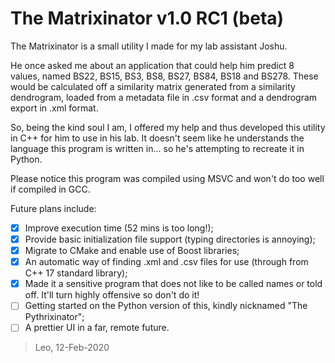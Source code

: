 # The Matrixinator v1.0 RC1 (beta)
The Matrixinator is a small utility I made for my lab assistant Joshu.

He once asked me about an application that could help him predict 8 values,
named BS22, BS15, BS3, BS8, BS27, BS84, BS18 and BS278. These would be
calculated off a similarity matrix generated from a similarity dendrogram,
loaded from a metadata file in .csv format and a dendrogram export in .xml format.

So, being the kind soul I am, I offered my help and thus developed this utility
in C++ for him to use in his lab. It doesn't seem like he understands the language
this program is written in... so he's attempting to recreate it in Python.

Please notice this program was compiled using MSVC and won't do too well if compiled in GCC.

Future plans include:
- [x] Improve execution time (52 mins is too long!);
- [x] Provide basic initialization file support (typing directories is annoying);
- [x] Migrate to CMake and enable use of Boost libraries;
- [x] An automatic way of finding .xml and .csv files for use (through <filesystem> from C++ 17 standard library);
- [x] Made it a sensitive program that does not like to be called names or told off. It'll turn highly offensive so don't do it!
- [ ] Getting started on the Python version of this, kindly nicknamed "The Pythrixinator";
- [ ] A prettier UI in a far, remote future.

> Leo, 12-Feb-2020